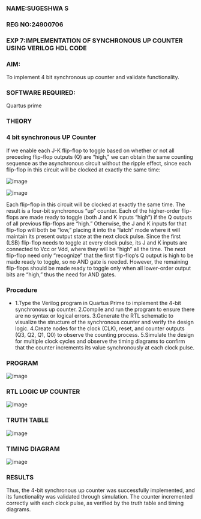 ### NAME:SUGESHWA S
### REG NO:24900706
### EXP 7:IMPLEMENTATION OF  SYNCHRONOUS UP COUNTER USING VERILOG HDL CODE

### AIM:

To implement 4 bit synchronous up counter and validate functionality.

### SOFTWARE REQUIRED:

Quartus prime

### THEORY

### 4 bit synchronous UP Counter

If we enable each J-K flip-flop to toggle based on whether or not all preceding flip-flop outputs (Q) are “high,” we can obtain the same counting sequence as the asynchronous circuit without the ripple effect, since each flip-flop in this circuit will be clocked at exactly the same time:

![image](https://github.com/naavaneetha/SYNCHRONOUS-UP-COUNTER/assets/154305477/d5db3fa0-e413-404c-b80e-b2f39d82e7e8)


![image](https://github.com/naavaneetha/SYNCHRONOUS-UP-COUNTER/assets/154305477/52cb61eb-d04b-442d-810c-31185a68410b)

Each flip-flop in this circuit will be clocked at exactly the same time.
The result is a four-bit synchronous “up” counter. Each of the higher-order flip-flops are made ready to toggle (both J and K inputs “high”) if the Q outputs of all previous flip-flops are “high.”
Otherwise, the J and K inputs for that flip-flop will both be “low,” placing it into the “latch” mode where it will maintain its present output state at the next clock pulse.
Since the first (LSB) flip-flop needs to toggle at every clock pulse, its J and K inputs are connected to Vcc or Vdd, where they will be “high” all the time.
The next flip-flop need only “recognize” that the first flip-flop’s Q output is high to be made ready to toggle, so no AND gate is needed.
However, the remaining flip-flops should be made ready to toggle only when all lower-order output bits are “high,” thus the need for AND gates.

### Procedure
* 1.Type the Verilog program in Quartus Prime to implement the 4-bit synchronous up
counter.
2.Compile and run the program to ensure there are no syntax or logical errors.
3.Generate the RTL schematic to visualize the structure of the synchronous counter and
verify the design logic.
4.Create nodes for the clock (CLK), reset, and counter outputs (Q3, Q2, Q1, Q0) to
observe the counting process.
5.Simulate the design for multiple clock cycles and observe the timing diagrams to
confirm that the counter increments its value synchronously at each clock pulse.

### PROGRAM

![image](https://github.com/user-attachments/assets/ffb40a59-aae7-4f8e-914d-3461919f76c7)


### RTL LOGIC UP COUNTER

![image](https://github.com/user-attachments/assets/4e057e96-a2d7-4fda-a423-d1e7a466ef51)


###   TRUTH TABLE

![image](https://github.com/user-attachments/assets/956f4237-1ea3-4eb3-96ce-9cd545ca91e0)


### TIMING DIAGRAM

![image](https://github.com/user-attachments/assets/76bec2e8-b5dc-4a17-b072-f9e20265179e)




### RESULTS

Thus, the 4-bit synchronous up counter was successfully implemented, and its
functionality was validated through simulation. The counter incremented correctly with
each clock pulse, as verified by the truth table and timing diagrams.
